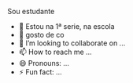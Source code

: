 Sou estudante 
- 👀 Estou na 1ª serie, na escola
- 🌱 gosto de co
- 💞️ I’m looking to collaborate on ...
- 📫 How to reach me ...
- 😄 Pronouns: ...
- ⚡ Fun fact: ...

<!---
PauloMiguelSouza/PauloMiguelSouza is a ✨ special ✨ repository because its `README.md` (this file) appears on your GitHub profile.
You can click the Preview link to take a look at your changes.
--->
